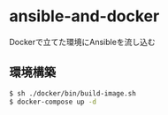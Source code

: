 # ansible-and-docker
Dockerで立てた環境にAnsibleを流し込む

## 環境構築
```bash
$ sh ./docker/bin/build-image.sh
$ docker-compose up -d
```
 